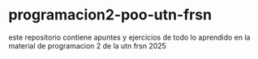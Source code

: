 # programacion2-poo-utn-frsn
este repositorio contiene apuntes y ejercicios de todo lo aprendido en la material de programacion 2 de la utn frsn 2025
